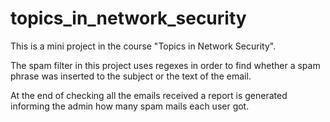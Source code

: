 # topics_in_network_security
This is a mini project in the course "Topics in Network Security".

The spam filter in this project uses regexes in order to find whether a spam phrase was inserted to the subject or the text of the email.

At the end of checking all the emails received a report is generated informing the admin how many spam mails each user got.

